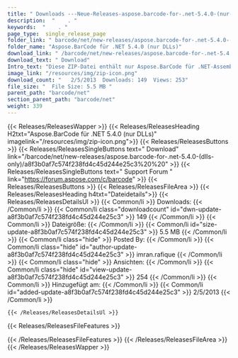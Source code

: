 ```yaml
---
title: " Downloads ---Neue-Releases-aspose.barcode-for-.net-5.4.0-(nur-dlls) . "
description:  "    . " 
keywords:  "    . " 
page_type:  single_release_page
folder_link: " barcode/net/new-releases/aspose.barcode-for-.net-5.4.0-(dlls-only)/"
folder_name: "Aspose.BarCode für .NET 5.4.0 (nur DLLs)"
download_link: " /barcode/net/new-releases/aspose.barcode-for-.net-5.4.0-(dlls-only)/a8f3b0af7c574f238fd4c45d244e25c3"
download_text: " Download"
Intro_text: "Diese ZIP-Datei enthält nur Aspose.BarCode für .NET-Assemblys. Die Montage ..."
image_link: "/resources/img/zip-icon.png"
download_count: "   2/5/2013  Downloads: 149  Views: 253"
file_size: "  File Size: 5.5 MB "
parent_path: "barcode/net"
section_parent_path: "barcode/net"
weight: 339
---
```


{{< Releases/ReleasesWapper >}}
  {{< Releases/ReleasesHeading H2txt="Aspose.BarCode für .NET 5.4.0 (nur DLLs)" imagelink="/resources/img/zip-icon.png">}}
  {{< Releases/ReleasesButtons >}}
    {{< Releases/ReleasesSingleButtons text=" Download" link="/barcode/net/new-releases/aspose.barcode-for-.net-5.4.0-(dlls-only)/a8f3b0af7c574f238fd4c45d244e25c3%20%20" >}}
    {{< Releases/ReleasesSingleButtons text=" Support Forum " link="https://forum.aspose.com/c/barcode" >}}
  {{< Releases/ReleasesButtons >}}
  {{< Releases/ReleasesFileArea >}}
    {{< Releases/ReleasesHeading h4txt="Dateidetails">}}
    {{< Releases/ReleasesDetailsUl >}}
            {{< Common/li >}} Downloads: {{< /Common/li >}}
      {{< Common/li class="downloadcount" id="dwn-update-a8f3b0af7c574f238fd4c45d244e25c3" >}} 149 {{< /Common/li >}}
      {{< Common/li >}} Dateigröße: {{< /Common/li >}}
      {{< Common/li id="size-update-a8f3b0af7c574f238fd4c45d244e25c3" >}} 5.5 MB {{< /Common/li >}} 
      {{< Common/li  class="hide" >}} Posted By: {{< /Common/li >}} 
      {{< Common/li class="hide" id="author-update-a8f3b0af7c574f238fd4c45d244e25c3" >}} imran.rafique {{< /Common/li >}}
      {{< Common/li class="hide" >}} Ansichten: {{< /Common/li >}}
      {{< Common/li class="hide" id="view-update-a8f3b0af7c574f238fd4c45d244e25c3" >}} 254 {{< /Common/li >}}
      {{< Common/li >}} Hinzugefügt am: {{< /Common/li >}}
      {{< Common/li id="added-update-a8f3b0af7c574f238fd4c45d244e25c3" >}} 2/5/2013 {{< /Common/li >}} 

    {{< /Releases/ReleasesDetailsUl >}}

  {{< Releases/ReleasesFileFeatures >}}
      
  {{< /Releases/ReleasesFileFeatures >}}
 {{< /Releases/ReleasesFileArea >}}
{{< /Releases/ReleasesWapper >}}



